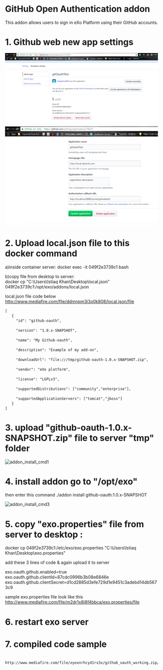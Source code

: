 # GitHub Open Authentication addon
This addon allows users to sign in eXo Platform using their GitHub accounts.

# 1. Github web new app settings
![](doc_screenshot/1.PNG)


![](doc_screenshot/2.PNG)






# 2. Upload local.json file to this docker command

   a)inside container server: 
   docker exec -it 049f2e3739c1 bash
   
   b)copy file from desktop to server:   
   docker cp  "C:\Users\Istiaq Khan\Desktop\local.json" 049f2e3739c1:/opt/exo/addons/local.json
   
   local.json file code below
   http://www.mediafire.com/file/ddmnpm3i3o0k808/local.json/file
   
    [
       {
         "id": "github-oauth",

         "version": "1.0.x-SNAPSHOT",

         "name": "My Github-oauth",

         "description": "Example of my add-on",

         "downloadUrl": "file:///tmp/github-oauth-1.0.x-SNAPSHOT.zip",

         "vendor": "eXo platform",

         "license": "LGPLv3",

         "supportedDistributions": ["community","enterprise"],

         "supportedApplicationServers": ["tomcat","jboss"]
       }
    ]
    
    

# 3. upload "github-oauth-1.0.x-SNAPSHOT.zip"  file to server "tmp" folder
   
![addon_install_cmd1](https://user-images.githubusercontent.com/1423939/43135040-57898e32-8f44-11e8-8d1a-07ba562a13c8.PNG)



# 4. install addon go to "/opt/exo"
   then enter this command
   ./addon install github-oauth:1.0.x-SNAPSHOT
   
   ![addon_install_cmd3](https://user-images.githubusercontent.com/1423939/43135411-9ea7a064-8f45-11e8-85c5-e2eb6b55e7eb.PNG)
   
   
# 5. copy "exo.properties" file from  server to desktop :  
   docker cp   049f2e3739c1:/etc/exo/exo.properties "C:\Users\Istiaq Khan\Desktop\exo.properties"
   
   add these 3 lines of code & again upload it to server
   
   
   exo.oauth.github.enabled=true    
   exo.oauth.github.clientId=87cdc0996b3b08e6846e
   exo.oauth.github.clientSecret=d1cd2885d3efe729d1e9451c3adebd14db5673c9
   
   sample exo.properties file look like this
   http://www.mediafire.com/file/m2dr1x8i8f4bbca/exo.properties/file


# 6. restart exo server

# 7. compiled code sample
     http://www.mediafire.com/file/oyoxnrhcyd1rx3x/github_oauth_working.zip/file








